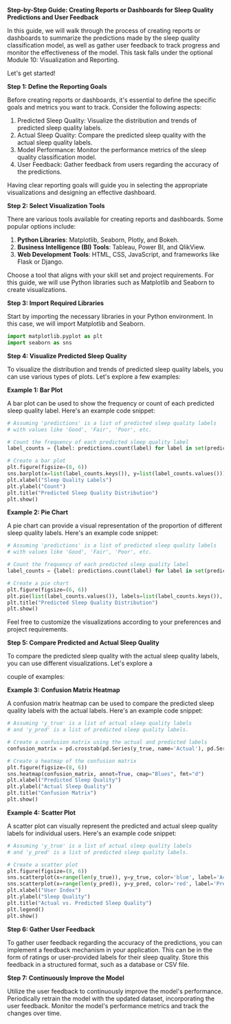 **Step-by-Step Guide: Creating Reports or Dashboards for Sleep Quality Predictions and User Feedback**

In this guide, we will walk through the process of creating reports or dashboards to summarize the predictions made by the sleep quality classification model, as well as gather user feedback to track progress and monitor the effectiveness of the model. This task falls under the optional Module 10: Visualization and Reporting. 

Let's get started!

**Step 1: Define the Reporting Goals**

Before creating reports or dashboards, it's essential to define the specific goals and metrics you want to track. Consider the following aspects:

1. Predicted Sleep Quality: Visualize the distribution and trends of predicted sleep quality labels.
2. Actual Sleep Quality: Compare the predicted sleep quality with the actual sleep quality labels.
3. Model Performance: Monitor the performance metrics of the sleep quality classification model.
4. User Feedback: Gather feedback from users regarding the accuracy of the predictions.

Having clear reporting goals will guide you in selecting the appropriate visualizations and designing an effective dashboard.

**Step 2: Select Visualization Tools**

There are various tools available for creating reports and dashboards. Some popular options include:

1. **Python Libraries**: Matplotlib, Seaborn, Plotly, and Bokeh.
2. **Business Intelligence (BI) Tools**: Tableau, Power BI, and QlikView.
3. **Web Development Tools**: HTML, CSS, JavaScript, and frameworks like Flask or Django.

Choose a tool that aligns with your skill set and project requirements. For this guide, we will use Python libraries such as Matplotlib and Seaborn to create visualizations.

**Step 3: Import Required Libraries**

Start by importing the necessary libraries in your Python environment. In this case, we will import Matplotlib and Seaborn.

```python
import matplotlib.pyplot as plt
import seaborn as sns
```

**Step 4: Visualize Predicted Sleep Quality**

To visualize the distribution and trends of predicted sleep quality labels, you can use various types of plots. Let's explore a few examples:

**Example 1: Bar Plot**

A bar plot can be used to show the frequency or count of each predicted sleep quality label. Here's an example code snippet:

```python
# Assuming 'predictions' is a list of predicted sleep quality labels
# with values like 'Good', 'Fair', 'Poor', etc.

# Count the frequency of each predicted sleep quality label
label_counts = {label: predictions.count(label) for label in set(predictions)}

# Create a bar plot
plt.figure(figsize=(8, 6))
sns.barplot(x=list(label_counts.keys()), y=list(label_counts.values()))
plt.xlabel("Sleep Quality Labels")
plt.ylabel("Count")
plt.title("Predicted Sleep Quality Distribution")
plt.show()
```

**Example 2: Pie Chart**

A pie chart can provide a visual representation of the proportion of different sleep quality labels. Here's an example code snippet:

```python
# Assuming 'predictions' is a list of predicted sleep quality labels
# with values like 'Good', 'Fair', 'Poor', etc.

# Count the frequency of each predicted sleep quality label
label_counts = {label: predictions.count(label) for label in set(predictions)}

# Create a pie chart
plt.figure(figsize=(6, 6))
plt.pie(list(label_counts.values()), labels=list(label_counts.keys()), autopct='%1.1f%%')
plt.title("Predicted Sleep Quality Distribution")
plt.show()
```

Feel free to customize the visualizations according to your preferences and project requirements.

**Step 5: Compare Predicted and Actual Sleep Quality**

To compare the predicted sleep quality with the actual sleep quality labels, you can use different visualizations. Let's explore a

 couple of examples:

**Example 3: Confusion Matrix Heatmap**

A confusion matrix heatmap can be used to compare the predicted sleep quality labels with the actual labels. Here's an example code snippet:

```python
# Assuming 'y_true' is a list of actual sleep quality labels
# and 'y_pred' is a list of predicted sleep quality labels.

# Create a confusion matrix using the actual and predicted labels
confusion_matrix = pd.crosstab(pd.Series(y_true, name='Actual'), pd.Series(y_pred, name='Predicted'))

# Create a heatmap of the confusion matrix
plt.figure(figsize=(8, 6))
sns.heatmap(confusion_matrix, annot=True, cmap="Blues", fmt="d")
plt.xlabel("Predicted Sleep Quality")
plt.ylabel("Actual Sleep Quality")
plt.title("Confusion Matrix")
plt.show()
```

**Example 4: Scatter Plot**

A scatter plot can visually represent the predicted and actual sleep quality labels for individual users. Here's an example code snippet:

```python
# Assuming 'y_true' is a list of actual sleep quality labels
# and 'y_pred' is a list of predicted sleep quality labels.

# Create a scatter plot
plt.figure(figsize=(8, 6))
sns.scatterplot(x=range(len(y_true)), y=y_true, color='blue', label='Actual')
sns.scatterplot(x=range(len(y_pred)), y=y_pred, color='red', label='Predicted')
plt.xlabel("User Index")
plt.ylabel("Sleep Quality")
plt.title("Actual vs. Predicted Sleep Quality")
plt.legend()
plt.show()
```

**Step 6: Gather User Feedback**

To gather user feedback regarding the accuracy of the predictions, you can implement a feedback mechanism in your application. This can be in the form of ratings or user-provided labels for their sleep quality. Store this feedback in a structured format, such as a database or CSV file.

**Step 7: Continuously Improve the Model**

Utilize the user feedback to continuously improve the model's performance. Periodically retrain the model with the updated dataset, incorporating the user feedback. Monitor the model's performance metrics and track the changes over time.

